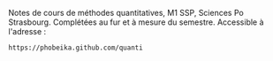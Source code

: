 Notes de cours de méthodes quantitatives, M1 SSP, Sciences Po Strasbourg.
Complétées au fur et à mesure du semestre. Accessible à l'adresse :

    https://phobeika.github.com/quanti
